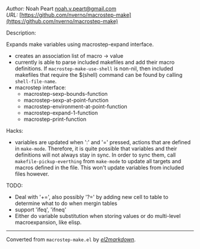 *Author:* Noah Peart <noah.v.peart@gmail.com><br>
*URL:* [https://github.com/nverno/macrostep-make](https://github.com/nverno/macrostep-make)<br>

Description:

Expands make variables using macrostep-expand interface.

- creates an association list of macro -> value
- currently is able to parse included makefiles and add their macro
  definitions. If `macrostep-make-use-shell` is non-nil, then included
  makefiles that require the $(shell) command can be found by calling
  `shell-file-name`.
- macrostep interface:
	+ macrostep-sexp-bounds-function
	+ macrostep-sexp-at-point-function
	+ macrostep-environment-at-point-function
	+ macrostep-expand-1-function
	+ macrostep-print-function

Hacks:
- variables are updated when ':' and '=' pressed, actions that are defined
  in `make-mode`. Therefore, it is quite possible that variables and their
  definitions will not always stay in sync. In order to sync them, call
  `makefile-pickup-everthing` from `make-mode` to update all targets and
  macros defined in the file. This won't update variables from included
  files however.

TODO:
- Deal with '+=', also possibly '?=' by adding new cell to table
  to determine what to do when mergin tables
- support 'ifeq', 'ifneq'
- Either do variable substitution when storing values or do multi-level
  macroexpansion, like elisp.


---
Converted from `macrostep-make.el` by [*el2markdown*](https://github.com/Lindydancer/el2markdown).
